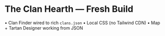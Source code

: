 # The Clan Hearth — Fresh Build

• Clan Finder wired to rich `clans.json`
• Local CSS (no Tailwind CDN)
• Map + Tartan Designer working from JSON
